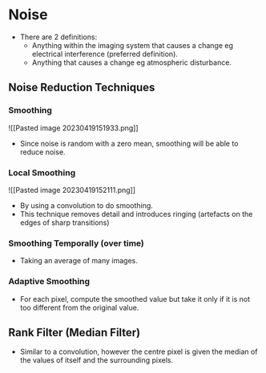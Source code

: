 # Noise
* There are 2 definitions: 
	* Anything within the imaging system that causes a change eg electrical interference (preferred definition).
	* Anything that causes a change eg atmospheric disturbance.

## Noise Reduction Techniques
### Smoothing
![[Pasted image 20230419151933.png]]
* Since noise is random with a zero mean, smoothing will be able to reduce noise.
### Local Smoothing
![[Pasted image 20230419152111.png]]
* By using a convolution to do smoothing.
* This technique removes detail and introduces ringing (artefacts on the edges of sharp transitions)
### Smoothing Temporally (over time)
* Taking an average of many images.
### Adaptive Smoothing
* For each pixel, compute the smoothed value but take it only if it is not too different from the original value.
## Rank Filter (Median Filter)
* Similar to a convolution, however the centre pixel is given the median of the values of itself and the surrounding pixels.